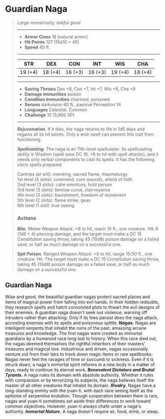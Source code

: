 # Guardian Naga
>*Large monstrosity, lawful good*
>___
>- **Armor Class** 18 (natural armor)
>- **Hit Points** 127 (15d10 + 45)
>- **Speed** 40 ft.
>___
>|STR|DEX|CON|INT|WIS|CHA|
>|:---:|:---:|:---:|:---:|:---:|:---:|
>|19 (+4)|18 (+4)|16 (+3)|16 (+3)|19 (+4)|18 (+4)|
>___
>- **Saving Throws** Dex +8, Con +7, Int +7, Wis +8, Cha +8
>- **Damage Immunities** poison
>- **Condition Immunities** charmed, poisoned
>- **Senses** darkvision 60 ft., passive Perception 14
>- **Languages** Celestial, Common
>- **Challenge** 10 (5,900 XP)
>___
>***Rejuvenation.*** If it dies, the naga returns to life in 1d6 days and regains all its hit points. Only a wish spell can prevent this trait from functioning.  
>
>***Spellcasting.*** The naga is an 11th-level spellcaster. Its spellcasting ability is Wisdom (spell save DC 16, +8 to hit with spell attacks), and it needs only verbal components to cast its spells. It has the following cleric spells prepared:  
>
>Cantrips (at will): mending, sacred flame, thaumaturgy  
>1st level (4 slots): command, cure wounds, shield of faith  
>2nd level (3 slots): calm emotions, hold person  
>3rd level (3 slots): bestow curse, clairvoyance  
>4th level (3 slots): banishment, freedom of movement  
>5th level (2 slots): flame strike, geas  
>6th level (1 slot): true seeing  
>
>### Actions
>***Bite.*** Melee Weapon Attack: +8 to hit, reach 10 ft., one creature. Hit: 8 (1d8 + 4) piercing damage, and the target must make a DC 15 Constitution saving throw, taking 45 (10d8) poison damage on a failed save, or half as much damage on a successful one.  
>
>***Spit Poison.*** Ranged Weapon Attack: +8 to hit, range 15/30 ft., one creature. Hit: The target must make a DC 15 Constitution saving throw, taking 45 (10d8) poison damage on a failed save, or half as much damage on a successful one.
## Guardian Naga
Wise and good, the beautiful guardian nagas protect sacred places and items of magical power from falling into evil hands. In their hidden redoubts, they research spells and hatch convoluted plots to thwart the evil designs of their enemies.
A guardian naga doesn't seek out violence, warning off intruders rather than attacking. Only if its foes persist does the naga attack, accosting enemies with its spells and poisonous spittle.
***Nagas.*** Nagas are intelligent serpents that inhabit the ruins of the past, amassing arcane treasures and knowledge.
The first nagas were created as immortal guardians by a humanoid race long lost to history. When this race died out, the nagas deemed themselves the rightful inheritors of their masters' treasures and magical lore. Industrious and driven, nagas occasionally venture out from their lairs to track down magic items or rare spellbooks.
Nagas never feel the ravages of time or succumb to sickness. Even if it is struck down, a naga's immortal spirit reforms in a new body in a matter of days, ready to continue its eternal work.
***Benevolent Dictators and Brutal Tyrants.***  A naga rules its domain with absolute authority. Whether it rules with compassion or by terrorizing its subjects, the naga believes itself the master of all other creatures that inhabit its domain.
***Rivalry.***  Nagas have a long-standing enmity with the yuan-ti, with each race seeing itself as the epitome of serpentine evolution. Though cooperation between them is rare, nagas and yuan-ti sometimes set aside their differences to work toward common objectives. However, yuan-ti always chafe under a naga's authority.
***Immortal Nature.***  A naga doesn't require air, food, drink, or sleep.